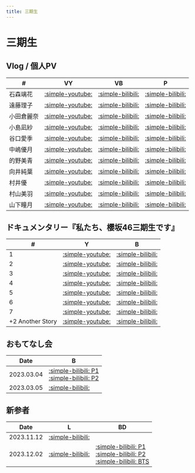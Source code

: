 ```yaml
---
title: 三期生
---
```


# 三期生
## Vlog / 個人PV
| #   | VY | VB | P |
| --- | --- | --- | --- | 
| 石森璃花 | [:simple-youtube:](https://www.youtube.com/watch?v=HaSxrJmAJIE) | [:simple-bilibili:](https://www.bilibili.com/video/BV17G4y1D7SU/) | [:simple-bilibili:](https://www.bilibili.com/video/BV1KH4y1r7sD/) | 
| 遠藤理子 | [:simple-youtube:](https://www.youtube.com/watch?v=S4Mb1_XmnNs) | [:simple-bilibili:](https://www.bilibili.com/video/BV1yT411f7xn/) | [:simple-bilibili:](https://www.bilibili.com/video/BV1SC4y1g7CL/) | 
| 小田倉麗奈 | [:simple-youtube:](https://www.youtube.com/watch?v=AkqDicIIYR4) | [:simple-bilibili:](https://www.bilibili.com/video/BV1tv4y1v7Dg/) | [:simple-bilibili:](https://www.bilibili.com/video/BV1sB4y1o7fM/) | 
| 小島凪紗 | [:simple-youtube:](https://www.youtube.com/watch?v=QFbV3Zuq8X4) | [:simple-bilibili:](https://www.bilibili.com/video/BV1dP4y1e7ee/) | [:simple-bilibili:](https://www.bilibili.com/video/BV14G41127kA/) | 
| 谷口愛季 | [:simple-youtube:](https://www.youtube.com/watch?v=TKD9ZnMj_f4) | [:simple-bilibili:](https://www.bilibili.com/video/BV1BP4y1k7iV/) | [:simple-bilibili:](https://www.bilibili.com/video/BV16h4y1q7BJ/) | 
| 中嶋優月 | [:simple-youtube:](https://www.youtube.com/watch?v=tC36nAdDP48) | [:simple-bilibili:](https://www.bilibili.com/video/BV1V84y187JY/) | [:simple-bilibili:](https://www.bilibili.com/video/BV1hp4y1T7m1/) | 
| 的野美青 | [:simple-youtube:](https://www.youtube.com/watch?v=IyM4TmhlyNc&list=PL0eK3gfF1BbM1jczebVgGt4Md8lj3Lisc) | [:simple-bilibili:](https://www.bilibili.com/video/BV1C84y1P75G/) | [:simple-bilibili:](https://www.bilibili.com/video/BV1Yw411C73r/) | 
| 向井純葉 | [:simple-youtube:](https://www.youtube.com/watch?v=3QH89Zh6tp4) | [:simple-bilibili:](https://www.bilibili.com/video/BV1FW4y1V7fV/) | [:simple-bilibili:](https://www.bilibili.com/video/BV1np4y1T7gY/) | 
| 村井優 | [:simple-youtube:](https://www.youtube.com/watch?v=SmD075UTW9U) | [:simple-bilibili:](https://www.bilibili.com/video/BV1vP411f7Yv/) | [:simple-bilibili:](https://www.bilibili.com/video/BV11w411C7V7/) | 
| 村山美羽 | [:simple-youtube:](https://www.youtube.com/watch?v=aId12rpu8i4) | [:simple-bilibili:](https://www.bilibili.com/video/BV1uG4y1D7CT/) | [:simple-bilibili:](https://www.bilibili.com/video/BV1A94y1b7UU/) | 
| 山下瞳月 | [:simple-youtube:](https://www.youtube.com/watch?v=Nz-4tc4Oigc) | [:simple-bilibili:](https://www.bilibili.com/video/BV13Y41167wv/) | [:simple-bilibili:](https://www.bilibili.com/video/BV11H4y1X7j1/) | 

## ドキュメンタリー『私たち、櫻坂46三期生です』

| #   | Y | B |
| --- | --- | --- |
| 1 | [:simple-youtube:](https://www.youtube.com/watch?v=5XC1rzAdM_0) | [:simple-bilibili:](https://www.bilibili.com/video/BV1xd4y1V7EX/) |
| 2 | [:simple-youtube:](https://www.youtube.com/watch?v=xJc4QUx3lH0) | [:simple-bilibili:](https://www.bilibili.com/video/BV1kT41117NJ/) |
| 3 | [:simple-youtube:](https://www.youtube.com/watch?v=7PU8n8_3HBo) | [:simple-bilibili:](https://www.bilibili.com/video/BV1RG4y1D7SK/) |
| 4 | [:simple-youtube:](https://www.youtube.com/watch?v=c-wfMmYnaHk) | [:simple-bilibili:](https://www.bilibili.com/video/BV1UM411v7qD/) |
| 5 | [:simple-youtube:](https://www.youtube.com/watch?v=40ETApmvGoU) | [:simple-bilibili:](https://www.bilibili.com/video/BV1yA411z749/) |
| 6 | [:simple-youtube:](https://www.youtube.com/watch?v=AY1qJ7O90Dc) | [:simple-bilibili:](https://www.bilibili.com/video/BV1q84y1G7ji/) |
| 7 | [:simple-youtube:](https://www.youtube.com/watch?v=ClnzbV69s3I) | [:simple-bilibili:](https://www.bilibili.com/video/BV1oR4y1q739/) |
| +2 Another Story | [:simple-youtube:](https://www.youtube.com/watch?v=R3qQjdGoy10) | [:simple-bilibili:](https://www.bilibili.com/video/BV1ws4y1j7oi/) |

## おもてなし会

| Date | B |
| --- | --- | 
| 2023.03.04 | [:simple-bilibili: P1](https://www.bilibili.com/video/BV1qa4y1m7Qc/) <br> [:simple-bilibili: P2](https://www.bilibili.com/video/BV1sV411X7NN/) |
| 2023.03.05 | [:simple-bilibili:](https://www.bilibili.com/video/BV1JX4y1S7QY/) |

## 新参者

| Date | L | BD |
| --- | --- | --- |
| 2023.11.12 | [:simple-bilibili:](https://www.bilibili.com/video/BV1Lu4y1V7R4/) | |
| 2023.12.02 | [:simple-bilibili:](https://www.bilibili.com/video/BV1Rt421b7Uo/) | [:simple-bilibili: P1](https://www.bilibili.com/video/BV13C411a7bm/) <br> [:simple-bilibili: P2](https://www.bilibili.com/video/BV1xw4m1Z7Li/) <br> [:simple-bilibili: BTS](https://www.bilibili.com/video/BV1sc411S7oH/) |

